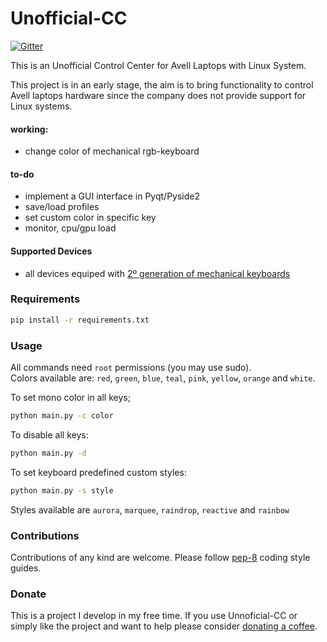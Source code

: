 #  Unofficial-CC
[![Gitter](https://badges.gitter.im/Unofficial-CC/Lobby.svg)](https://gitter.im/Unofficial-CC/Lobby?utm_source=badge&utm_medium=badge&utm_campaign=pr-badge)

This is an Unofficial Control Center for Avell Laptops with Linux System.

This project is in an early stage, the aim is to bring functionality to control Avell laptops hardware since the company does not provide support for Linux systems.
 
#### working: ####
 
 - change color of mechanical rgb-keyboard


#### to-do ####
 - implement a GUI interface in Pyqt/Pyside2
 - save/load profiles
 - set custom color in specific key
 - monitor, cpu/gpu load

#### Supported Devices ####

- all devices equiped with  [2º generation of mechanical keyboards](http://blog.avell.com.br/melhorias-segunda-geracao-de-teclados-mecanicos-avell/)

### Requirements
```bash 
pip install -r requirements.txt
```

### Usage

All commands need `root` permissions (you may use sudo).<br>
Colors available are: `red`, `green`, `blue`, `teal`, `pink`, `yellow`, `orange` and `white`.<br>

To set mono color in all keys;

```bash 
python main.py -c color
```

To disable all keys:
```bash 
python main.py -d
```

To set keyboard predefined custom styles:

```bash 
python main.py -s style
```

Styles available are `aurora`, `marquee`, `raindrop`, `reactive` and `rainbow`



### Contributions

Contributions of any kind are welcome. Please follow [pep-8](https://www.python.org/dev/peps/pep-0008/) coding style guides.

### Donate

This is a project I develop in my free time.  If you use Unnoficial-CC or simply like the project and want to help please consider [donating a coffee](https://www.buymeacoffee.com/KCZRP52U7). 


